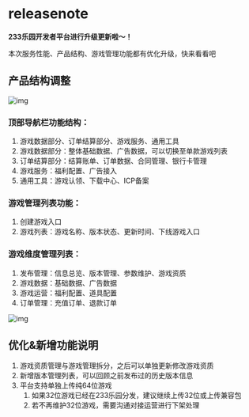 # releasenote

**233乐园开发者平台进行升级更新啦～！**

本次服务性能、产品结构、游戏管理功能都有优化升级，快来看看吧

## 产品结构调整

![img](https://arkimg.ark.online/(null)-20240524192454983.png)

### **顶部导航栏功能结构：**

1. 游戏数据部分、订单结算部分、游戏服务、通用工具
2. 游戏数据部分：整体基础数据、广告数据，可以切换至单款游戏列表
3. 订单结算部分：结算账单、订单数据、合同管理、银行卡管理
4. 游戏服务：福利配置、广告接入
5. 通用工具：游戏认领、下载中心、ICP备案

### **游戏管理列表功能：**

1. 创建游戏入口
2. 游戏列表：游戏名称、版本状态、更新时间、下线游戏入口

### **游戏维度管理列表：**

1. 发布管理：信息总览、版本管理、参数维护、游戏资质
2. 游戏数据：基础数据、广告数据
3. 游戏运营：福利配置、道具配置
4. 订单管理：充值订单、退款订单

![img](https://arkimg.ark.online/(null)-20240524192454704.png)

## 优化&新增功能说明

1. 游戏资质管理与游戏管理拆分，之后可以单独更新修改游戏资质
2. 新增版本管理列表，可以回顾之前发布过的历史版本信息
3. 平台支持单独上传纯64位游戏
   1. 如果32位游戏已经在233乐园分发，建议继续上传32位或上传兼容包
   2. 若不再维护32位游戏，需要沟通对接运营进行下架处理